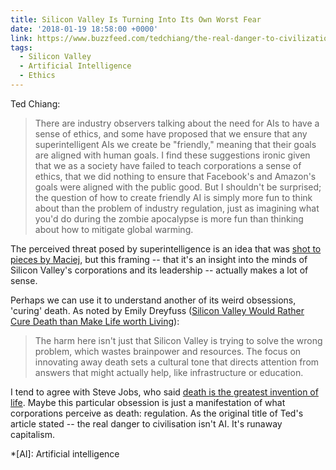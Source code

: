 ```yaml
---
title: Silicon Valley Is Turning Into Its Own Worst Fear
date: '2018-01-19 18:58:00 +0000'
link: https://www.buzzfeed.com/tedchiang/the-real-danger-to-civilization-isnt-ai-its-runaway
tags:
  - Silicon Valley
  - Artificial Intelligence
  - Ethics
---
```

Ted Chiang:

> There are industry observers talking about the need for AIs to have a sense of ethics, and some have proposed that we ensure that any superintelligent AIs we create be "friendly," meaning that their goals are aligned with human goals. I find these suggestions ironic given that we as a society have failed to teach corporations a sense of ethics, that we did nothing to ensure that Facebook's and Amazon's goals were aligned with the public good. But I shouldn't be surprised; the question of how to create friendly AI is simply more fun to think about than the problem of industry regulation, just as imagining what you'd do during the zombie apocalypse is more fun than thinking about how to mitigate global warming.

The perceived threat posed by superintelligence is an idea that was [shot to pieces by Maciej](http://idlewords.com/talks/superintelligence.htm), but this framing -- that it's an insight into the minds of Silicon Valley's corporations and its leadership -- actually makes a lot of sense.

Perhaps we can use it to understand another of its weird obsessions, 'curing' death. As noted by Emily Dreyfuss ([Silicon Valley Would Rather Cure Death than Make Life worth Living](https://www.wired.com/2017/03/silicon-valley-rather-cure-death-make-life-worth-living/)):

> The harm here isn't just that Silicon Valley is trying to solve the wrong problem, which wastes brainpower and resources. The focus on innovating away death sets a cultural tone that directs attention from answers that might actually help, like infrastructure or education.

I tend to agree with Steve Jobs, who said [death is the greatest invention of life](https://www.youtube.com/watch?v=8XdhQ752PbA). Maybe this particular obsession is just a manifestation of what corporations perceive as death: regulation. As the original title of Ted's article stated -- the real danger to civilisation isn't AI. It's runaway capitalism.

*[AI]: Artificial intelligence
